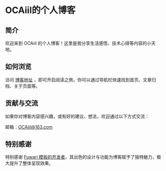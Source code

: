 # OCAiil的个人博客
## 简介

欢迎来到 OCAiil 的个人博客！这里是我分享生活感悟、技术心得等内容的小天地。

## 如何浏览

访问 [博客地址](https://ocaiil.xyz) ，即可开启阅读之旅。你可以通过导航栏快速找到首页、文章归档、关于页面等。

## 贡献与交流

如果你对博客内容感兴趣，或有好的建议、想法，欢迎通过以下方式交流：

邮箱：OCAiil@163.com

## 特别感谢

特别感谢 [Fuwari 模板的开发者](https://github.com/saicaca/fuwari/)，其出色的设计与功能为博客赋予了独特魅力，极大提升了整体呈现效果。
